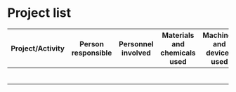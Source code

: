 # Project list

| Project/Activity | Person responsible | Personnel involved |	Materials and chemicals used | Machines and devices used | Rooms | Begin | End |
| ---------------- | ------------------ | ------------------ | ----------------------------- | ------------------------- | ----- | ----- | --- |
|                  |                    |                    |                               |                           |       |       |     |
|                  |                    |                    |                               |                           |       |       |     |
|                  |                    |                    |                               |                           |       |       |     |
|                  |                    |                    |                               |                           |       |       |     |
|                  |                    |                    |                               |                           |       |       |     |
|                  |                    |                    |                               |                           |       |       |     |
